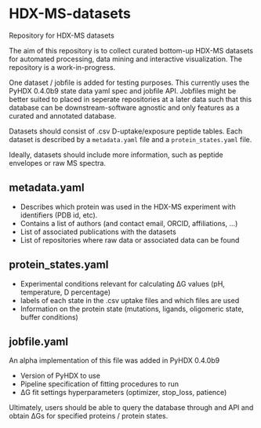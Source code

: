 # HDX-MS-datasets
Repository for HDX-MS datasets


The aim of this repository is to collect curated bottom-up HDX-MS datasets for automated
processing, data mining and interactive visualization.
The repository is a work-in-progress.

One dataset / jobfile is added for testing purposes. This currently uses the PyHDX 0.4.0b9
state data yaml spec and jobfile API. Jobfiles might be better suited to placed in seperate 
repositories at a later data such that this database can be downstream-software agnostic
and only features as a curated and annotated database.

Datasets should consist of .csv D-uptake/exposure peptide tables. Each dataset is described by
a `metadata.yaml` file and a `protein_states.yaml` file. 

Ideally, datasets should include more information, such as peptide envelopes or raw MS spectra. 

metadata.yaml
-------------

- Describes which protein was used in the HDX-MS experiment with identifiers (PDB id, etc). 
- Contains a list of authors (and contact email, ORCID, affiliations, ...)
- List of associated publications with the datasets
- List of repositories where raw data or associated data can be found

protein_states.yaml
--------------------

- Experimental conditions relevant for calculating ΔG values (pH, temperature, D percentage)
- labels of each state in the .csv uptake files and which files are used
- Information on the protein state (mutations, ligands, oligomeric state, buffer conditions)
                   
jobfile.yaml
------------

An alpha implementation of this file was added in PyHDX 0.4.0b9

- Version of PyHDX to use
- Pipeline specification of fitting procedures to run
- ΔG fit settings hyperparameters (optimizer, stop_loss, patience)

Ultimately, users should be able to query the database through and API and obtain ΔGs for specified
proteins / protein states. 


